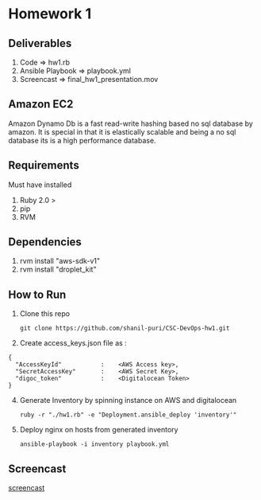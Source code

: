 # Homework 1
Deliverables
------------
1. Code => hw1.rb
2. Ansible Playbook =>  playbook.yml
3. Screencast =>  final_hw1_presentation.mov

Amazon EC2
-----------
Amazon Dynamo Db is a fast read-write hashing based no sql database by amazon. It is special in that it is elastically scalable and being a no sql database its is a high performance database.

Requirements
------------
Must have installed

1. Ruby 2.0 >
2. pip 
3. RVM

Dependencies
------------
1. rvm install "aws-sdk-v1"
2. rvm install "droplet_kit"

How to Run
----------
1. Clone this repo 

   ```
   git clone https://github.com/shanil-puri/CSC-DevOps-hw1.git
   ```
2. Create access_keys.json file as :

  ```
  {
    "AccessKeyId"    		:    <AWS Access key>,
    "SecretAccessKey"    	:    <AWS Secret Key>,
    "digoc_token"    		:    <Digitalocean Token>
  }

  ```
4. Generate Inventory by spinning instance on AWS and digitalocean

   ```
   ruby -r "./hw1.rb" -e "Deployment.ansible_deploy 'inventory'"
   ```
5. Deploy nginx on hosts from generated inventory

   ```
   ansible-playbook -i inventory playbook.yml
   ```

Screencast
----------
[screencast](https://github.com/shanil-puri/CSC-DevOps-hw1/blob/master/final_hw1_presentation.mov)
